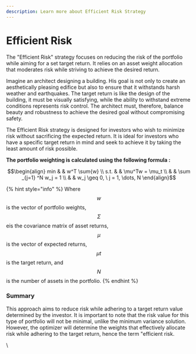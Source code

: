 ```yaml
---
description: Learn more about Efficient Risk Strategy
---
```


# Efficient Risk

The "Efficient Risk" strategy focuses on reducing the risk of the portfolio while aiming for a set target return. It relies on an asset weight allocation that moderates risk while striving to achieve the desired return.

Imagine an architect designing a building. His goal is not only to create an aesthetically pleasing edifice but also to ensure that it withstands harsh weather and earthquakes. The target return is like the design of the building, it must be visually satisfying, while the ability to withstand extreme conditions represents risk control. The architect must, therefore, balance beauty and robustness to achieve the desired goal without compromising safety.

The Efficient Risk strategy is designed for investors who wish to minimize risk without sacrificing the expected return. It is ideal for investors who have a specific target return in mind and seek to achieve it by taking the least amount of risk possible.

**The portfolio weighting is calculated using the following formula :**&#x20;

$$\begin{align}         min  & & w^T \sum{w} \\         s.t. & & \mu^Tw = \mu_t \\              & &  \sum _{j=1} ^N w_j = 1 \\              & & w_j \geq 0, \ j = 1, \dots, N     \end{align}$$

{% hint style="info" %}
Where $$w$$ is the vector of portfolio weights, $$Σ$$ eis the covariance matrix of asset returns, $$μ$$ is the vector of expected returns, $$μt​$$ is the target return, and $$N$$ is the number of assets in the portfolio.
{% endhint %}

### **Summary**&#x20;

This approach aims to reduce risk while adhering to a target return value determined by the investor. It is important to note that the risk value for this type of portfolio will not be minimal, unlike the minimum variance solution. However, the optimizer will determine the weights that effectively allocate risk while adhering to the target return, hence the term "efficient risk.



\
